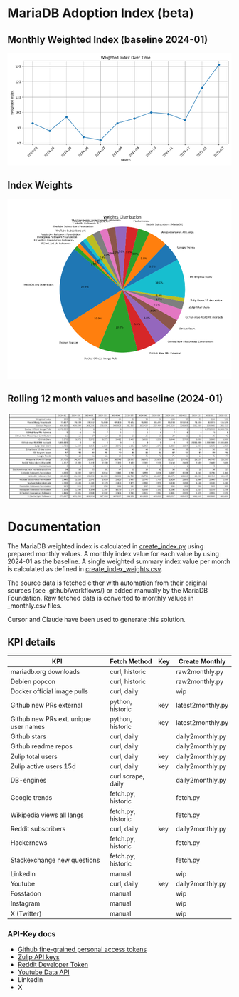 # MariaDB Adoption Index (beta)

## Monthly Weighted Index (baseline 2024-01)
![Monthly Index](index/mariadb_adoption_index_chart_12m.png)

## Index Weights
![Weights](index/mariadb_adoption_index_weights.png)

## Rolling 12 month values and baseline (2024-01)
![Monthly Values](index/mariadb_adoption_index_table_12m.png)

# Documentation


The MariaDB weighted index is calculated in [create_index.py](index/create_index.py) using prepared monthly values. A monthly index value for each value by using 2024-01 as the baseline. A single weighted summary index value per month is calculated as defined in [create_index_weights.csv](index/create_index_weights.csv).

The source data is fetched either with automation from their original sources (see .github/workflows/) or added manually by the MariaDB Foundation. Raw fetched data is converted to monthly values in _monthly.csv files. 

Cursor and Claude have been used to generate this solution. 

## KPI details

| KPI                                    | Fetch Method          | Key  | Create Monthly    |
|----------------------------------------|-----------------------|------|-------------------|
| mariadb.org downloads                  | curl, historic        |      | raw2monthly.py    |
| Debien popcon                          | curl, historic        |      | raw2monthly.py    |
| Docker official image pulls            | curl, daily           |      | wip               |
| Github new PRs external                | python, historic      | key  | latest2monthly.py |
| Github new PRs ext. unique user names  | python, historic      | key  | latest2monthly.py |
| Github stars                           | curl, daily           |      | daily2monthly.py  |
| Github readme repos                    | curl, daily           |      | daily2monthly.py  |
| Zulip total users                      | curl, daily           | key  | daily2monthly.py  |
| Zulip active users 15d                 | curl, daily           | key  | daily2monthly.py  |
| DB-engines                             | curl scrape, daily    |      | daily2monthly.py  |
| Google trends                          | fetch.py, historic    |      | fetch.py          |
| Wikipedia views all langs              | fetch.py, historic    |      | fetch.py          |
| Reddit subscribers                     | curl, daily           | key  | daily2monthly.py  |
| Hackernews                             | fetch.py, historic    |      | fetch.py          |
| Stackexchange new questions            | fetch.py, historic    |      | fetch.py          |
| LinkedIn                               | manual                |      | wip               |
| Youtube                                | curl, daily           | key  | daily2monthly.py  |
| Fosstadon                              | manual                |      | wip               |
| Instagram                              | manual                |      | wip               |
| X (Twitter)                            | manual                |      | wip               |

### API-Key docs
* [Github fine-grained personal access tokens](https://github.blog/security/application-security/introducing-fine-grained-personal-access-tokens-for-github/)
* [Zulip API keys](https://zulip.com/api/api-keys)
* [Reddit Developer Token](https://developers.reddit.com/docs/authentication)
* [Youtube Data API](https://developers.google.com/youtube/registering_an_application)
* LinkedIn
* X